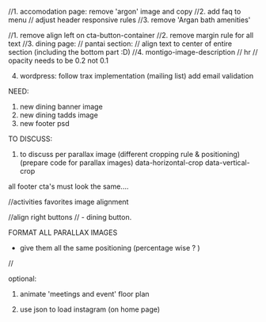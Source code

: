 <!-- 
       _  ___  ____  _   _ 
      | |/ _ \/ ___|| | | |
   _  | | | | \___ \| |_| |
  | |_| | |_| |___) |  _  |
   \___/ \___/|____/|_| |_|
                           
 -->


//1. accomodation page: remove 'argon' image and copy
//2. add faq to menu
//   adjust header responsive rules
//3. remove 'Argan bath amenities'

<!-- 
   ____  _   ___   _______ ___  _   _ 
  / ___|| | | \ \ / / ____/ _ \| \ | |
  \___ \| | | |\ V /|  _|| | | |  \| |
   ___) | |_| | | | | |__| |_| | |\  |
  |____/ \___/  |_| |_____\___/|_| \_|
                                      
 -->


//1. remove align left on cta-button-container
//2. remove margin rule for all text
//3. dining page:
//     pantai section:
//        align text to center of entire section (including the bottom part :D)
//4. montigo-image-description
//     hr 
//       opacity needs to be 0.2 not 0.1




4. wordpress: follow trax implementation (mailing list)
   add email validation




NEED:
1. new dining banner image
3. new dining tadds image
4. new footer psd

TO DISCUSS:
1. to discuss per parallax image (different cropping rule & positioning)
  (prepare code for parallax images)
     data-horizontal-crop
     data-vertical-crop





















all footer cta's must look the same....


//activities favorites image alignment



//align right buttons
//  - dining button.


FORMAT ALL PARALLAX IMAGES
 - give them all the same positioning (percentage wise ? )


// 

optional:

  1. animate 'meetings and event'
    floor plan


  2. use json to load instagram (on home page)

